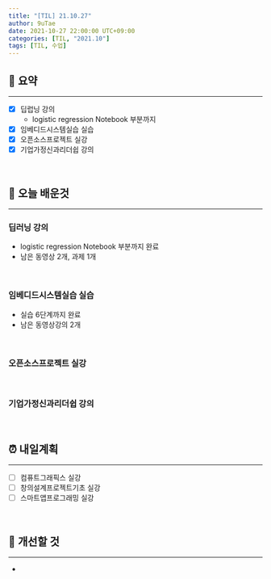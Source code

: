 ```yaml
---
title: "[TIL] 21.10.27"
author: 9uTae
date: 2021-10-27 22:00:00 UTC+09:00
categories: [TIL, "2021.10"]
tags: [TIL, 수업]
---
```


## 🏁 요약

---

- [x] 딥럽닝 강의
    - logistic regression Notebook 부분까지
- [x] 임베디드시스템실습 실습
- [x] 오픈소스프로젝트 실강
- [x] 기업가정신과리더쉽 강의

<br>

## 📑 오늘 배운것

---

### 딥러닝 강의

- logistic regression Notebook 부분까지 완료
- 남은 동영상 2개, 과제 1개

<br>

### 임베디드시스템실습 실습

- 실습 6단계까지 완료
- 남은 동영상강의 2개

<br>

### 오픈소스프로젝트 실강

<br>

### 기업가정신과리더쉽 강의

<br>

## ⏰ 내일계획

---

- [ ] 컴퓨트그래픽스 실강
- [ ] 창의설계프로젝트기초 실강
- [ ] 스마트앱프로그래밍 실강

<br>

## 🧷 개선할 것

---

- 

<br>